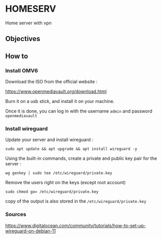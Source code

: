 # HOMESERV
Home server with vpn

## Objectives

## How to 

### Install OMV6

Download the ISO from the official website :

https://www.openmediavault.org/download.html

Burn it on a usb stick, and install it on your machine.

Once it is done, you can log in with the username ```admin``` and password ```openmediavault```

### Install wireguard

Update your server and install wireguard :

```
sudo apt update && apt upgrade && apt install wireguard -y
```

Using the built-in commands, create a private and public key pair for the server :
```
wg genkey | sudo tee /etc/wireguard/private.key
```
Remove the users right on the keys (except root account)
```
sudo chmod go= /etc/wireguard/private.key
```
copy of the output is also stored in the ```/etc/wireguard/private.key```






### Sources

https://www.digitalocean.com/community/tutorials/how-to-set-up-wireguard-on-debian-11

